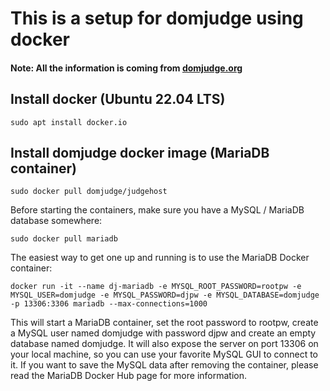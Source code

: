# This is a setup for domjudge using docker

#### Note: All the information is coming from [domjudge.org](https://www.domjudge.org/about)

## Install docker (Ubuntu 22.04 LTS)

```
sudo apt install docker.io
```

## Install domjudge docker image (MariaDB container)

```
sudo docker pull domjudge/judgehost
```

Before starting the containers, make sure you have a MySQL / MariaDB database somewhere:

```
sudo docker pull mariadb
```

The easiest way to get one up and running is to use the MariaDB Docker container:

```
docker run -it --name dj-mariadb -e MYSQL_ROOT_PASSWORD=rootpw -e MYSQL_USER=domjudge -e MYSQL_PASSWORD=djpw -e MYSQL_DATABASE=domjudge -p 13306:3306 mariadb --max-connections=1000
```

This will start a MariaDB container, set the root password to rootpw, create a MySQL user named domjudge with password djpw and create an empty database named domjudge. It will also expose the server on port 13306 on your local machine, so you can use your favorite MySQL GUI to connect to it. If you want to save the MySQL data after removing the container, please read the MariaDB Docker Hub page for more information.


